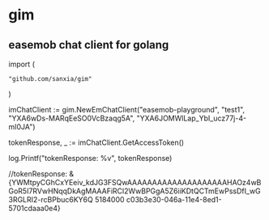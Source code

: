 # gim
easemob chat client for golang
-----------

import (

    "github.com/sanxia/gim"

)

imChatClient := gim.NewEmChatClient("easemob-playground", "test1", "YXA6wDs-MARqEeSO0VcBzaqg5A", "YXA6JOMWlLap_YbI_ucz77j-4-mI0JA")

tokenResponse, _ := imChatClient.GetAccessToken()

log.Printf("tokenResponse: %v", tokenResponse)

//tokenResponse: &{YWMtpyCGhCxYEeiv_kdJG3FSQwAAAAAAAAAAAAAAAAAAAAHAOz4wBGoR5I7RVwHNqqDkAgMAAAFiRCl2WwBPGgA5Z6iiKDtQCTmEwPssDfI_wG3RGLRI2-rcBPbuc6KY6Q 5184000 c03b3e30-046a-11e4-8ed1-5701cdaaa0e4}
